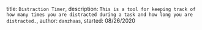 title: `Distraction Timer`,
description: `This is a tool for keeping track of how many times you are distracted during a task and how long you are distracted.`,
author: `danzhaas`,
started: 08/26/2020